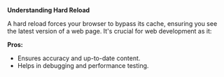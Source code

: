 **Understanding Hard Reload**

A hard reload forces your browser to bypass its cache, ensuring you see the latest version of a web page. It's crucial for web development as it:

**Pros:**
- Ensures accuracy and up-to-date content.
- Helps in debugging and performance testing.


